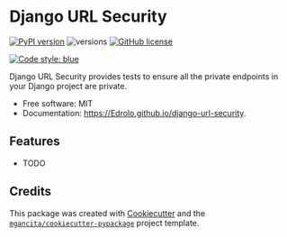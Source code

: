 # Django URL Security


[![PyPI version](https://badge.fury.io/py/django-url-security.svg)](https://badge.fury.io/py/django-url-security)
![versions](https://img.shields.io/pypi/pyversions/django-url-security.svg)
[![GitHub license](https://img.shields.io/github/license/mgancita/django-url-security.svg)](https://github.com/Edrolo/django-url-security/blob/main/LICENSE)


[![Code style: blue](https://img.shields.io/badge/code_style-blue-blue.svg)](https://blue.readthedocs.io/)


Django URL Security provides tests to ensure all the private endpoints in your Django project are private.


- Free software: MIT
- Documentation: https://Edrolo.github.io/django-url-security.


## Features

* TODO

## Credits

This package was created with [Cookiecutter](https://github.com/audreyr/cookiecutter) and the [`mgancita/cookiecutter-pypackage`](https://mgancita.github.io/cookiecutter-pypackage/) project template.
